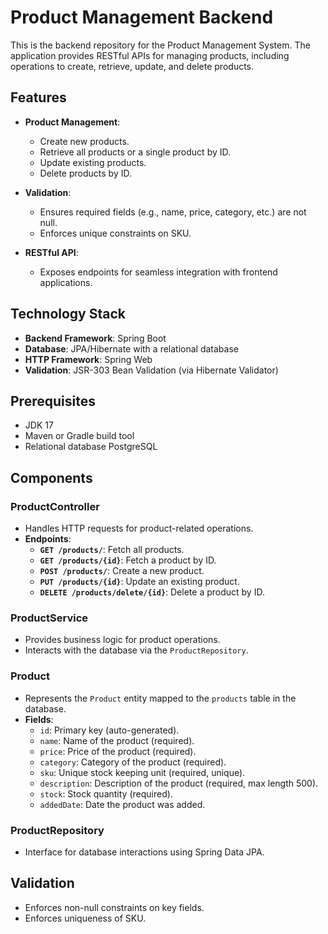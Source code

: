 
# Product Management Backend

This is the backend repository for the Product Management System. The application provides RESTful APIs for managing products, including operations to create, retrieve, update, and delete products.

## Features

- **Product Management**:
  - Create new products.
  - Retrieve all products or a single product by ID.
  - Update existing products.
  - Delete products by ID.

- **Validation**:
  - Ensures required fields (e.g., name, price, category, etc.) are not null.
  - Enforces unique constraints on SKU.

- **RESTful API**:
  - Exposes endpoints for seamless integration with frontend applications.

## Technology Stack

- **Backend Framework**: Spring Boot
- **Database**: JPA/Hibernate with a relational database
- **HTTP Framework**: Spring Web
- **Validation**: JSR-303 Bean Validation (via Hibernate Validator)

## Prerequisites

- JDK 17 
- Maven or Gradle build tool
- Relational database PostgreSQL
## Components

### ProductController
- Handles HTTP requests for product-related operations.
- **Endpoints**:
  - **`GET /products/`**: Fetch all products.
  - **`GET /products/{id}`**: Fetch a product by ID.
  - **`POST /products/`**: Create a new product.
  - **`PUT /products/{id}`**: Update an existing product.
  - **`DELETE /products/delete/{id}`**: Delete a product by ID.

### ProductService
- Provides business logic for product operations.
- Interacts with the database via the `ProductRepository`.

### Product
- Represents the `Product` entity mapped to the `products` table in the database.
- **Fields**:
  - `id`: Primary key (auto-generated).
  - `name`: Name of the product (required).
  - `price`: Price of the product (required).
  - `category`: Category of the product (required).
  - `sku`: Unique stock keeping unit (required, unique).
  - `description`: Description of the product (required, max length 500).
  - `stock`: Stock quantity (required).
  - `addedDate`: Date the product was added.

### ProductRepository
- Interface for database interactions using Spring Data JPA.

## Validation
- Enforces non-null constraints on key fields.
- Enforces uniqueness of SKU.
